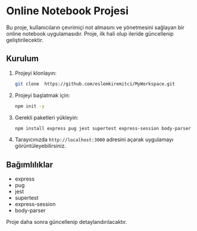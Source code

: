 # Online Notebook Projesi

Bu proje, kullanıcıların çevrimiçi not almasını ve yönetmesini sağlayan bir online notebook uygulamasıdır. Proje, ilk hali olup ileride güncellenip geliştirilecektir.

## Kurulum

1. Projeyi klonlayın:
   ```bash
   git clone  https://github.com/eslemkiremitci/MyWorkspace.git
   ```

2. Projeyi başlatmak için:
   ```bash
   npm init -y
   ```

3. Gerekli paketleri yükleyin:
   ```bash
   npm install express pug jest supertest express-session body-parser
   ```

5. Tarayıcınızda `http://localhost:3000` adresini açarak uygulamayı görüntüleyebilirsiniz.

## Bağımlılıklar

- express
- pug
- jest
- supertest
- express-session
- body-parser

Proje daha sonra güncellenip detaylandırılacaktır.
